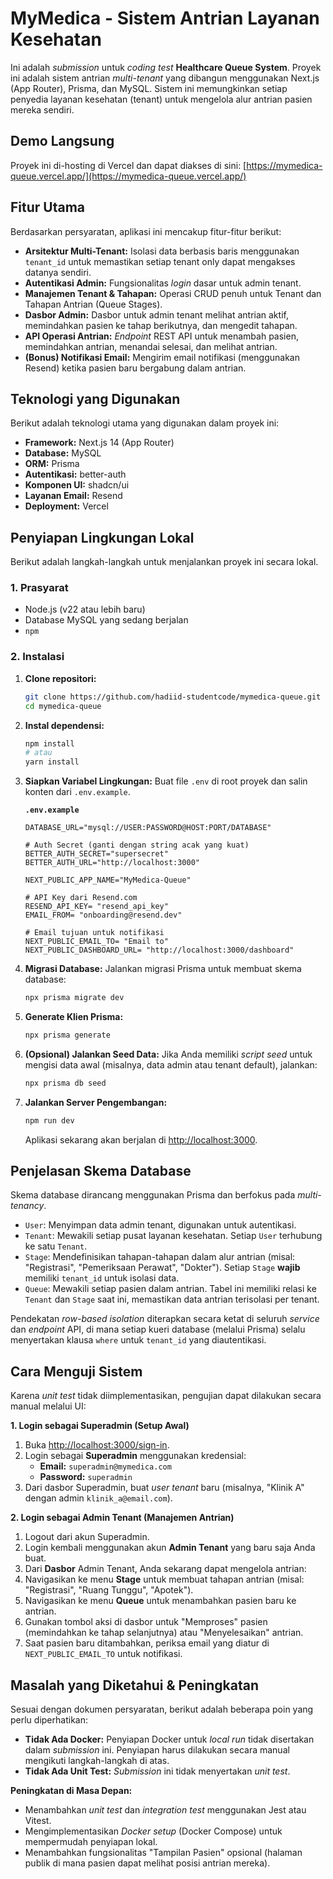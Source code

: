 # MyMedica - Sistem Antrian Layanan Kesehatan

Ini adalah _submission_ untuk _coding test_ **Healthcare Queue System**. Proyek ini adalah sistem antrian _multi-tenant_ yang dibangun menggunakan Next.js (App Router), Prisma, dan MySQL. Sistem ini memungkinkan setiap penyedia layanan kesehatan (tenant) untuk mengelola alur antrian pasien mereka sendiri.

## Demo Langsung

Proyek ini di-hosting di Vercel dan dapat diakses di sini:
[https://mymedica-queue.vercel.app/](https://mymedica-queue.vercel.app/)

## Fitur Utama

Berdasarkan persyaratan, aplikasi ini mencakup fitur-fitur berikut:

- **Arsitektur Multi-Tenant:** Isolasi data berbasis baris menggunakan `tenant_id` untuk memastikan setiap tenant only dapat mengakses datanya sendiri.
- **Autentikasi Admin:** Fungsionalitas _login_ dasar untuk admin tenant.
- **Manajemen Tenant & Tahapan:** Operasi CRUD penuh untuk Tenant dan Tahapan Antrian (Queue Stages).
- **Dasbor Admin:** Dasbor untuk admin tenant melihat antrian aktif, memindahkan pasien ke tahap berikutnya, dan mengedit tahapan.
- **API Operasi Antrian:** _Endpoint_ REST API untuk menambah pasien, memindahkan antrian, menandai selesai, dan melihat antrian.
- **(Bonus) Notifikasi Email:** Mengirim email notifikasi (menggunakan Resend) ketika pasien baru bergabung dalam antrian.

## Teknologi yang Digunakan

Berikut adalah teknologi utama yang digunakan dalam proyek ini:

- **Framework:** Next.js 14 (App Router)
- **Database:** MySQL
- **ORM:** Prisma
- **Autentikasi:** better-auth
- **Komponen UI:** shadcn/ui
- **Layanan Email:** Resend
- **Deployment:** Vercel

## Penyiapan Lingkungan Lokal

Berikut adalah langkah-langkah untuk menjalankan proyek ini secara lokal.

### 1. Prasyarat

- Node.js (v22 atau lebih baru)
- Database MySQL yang sedang berjalan
- `npm`

### 2. Instalasi

1.  **Clone repositori:**

    ```bash
    git clone https://github.com/hadiid-studentcode/mymedica-queue.git
    cd mymedica-queue
    ```

2.  **Instal dependensi:**

    ```bash
    npm install
    # atau
    yarn install
    ```

3.  **Siapkan Variabel Lingkungan:**
    Buat file `.env` di root proyek dan salin konten dari `.env.example`.

    **`.env.example`**

    ```env
    DATABASE_URL="mysql://USER:PASSWORD@HOST:PORT/DATABASE"

    # Auth Secret (ganti dengan string acak yang kuat)
    BETTER_AUTH_SECRET="supersecret"
    BETTER_AUTH_URL="http://localhost:3000"

    NEXT_PUBLIC_APP_NAME="MyMedica-Queue"

    # API Key dari Resend.com
    RESEND_API_KEY= "resend_api_key"
    EMAIL_FROM= "onboarding@resend.dev"

    # Email tujuan untuk notifikasi
    NEXT_PUBLIC_EMAIL_TO= "Email to"
    NEXT_PUBLIC_DASHBOARD_URL= "http://localhost:3000/dashboard"
    ```

4.  **Migrasi Database:**
    Jalankan migrasi Prisma untuk membuat skema database:

    ```bash
    npx prisma migrate dev
    ```

5.  **Generate Klien Prisma:**

    ```bash
    npx prisma generate
    ```

6.  **(Opsional) Jalankan Seed Data:**
    Jika Anda memiliki _script seed_ untuk mengisi data awal (misalnya, data admin atau tenant default), jalankan:

    ```bash
    npx prisma db seed
    ```

7.  **Jalankan Server Pengembangan:**

    ```bash
    npm run dev
    ```

    Aplikasi sekarang akan berjalan di [http://localhost:3000](http://localhost:3000).

## Penjelasan Skema Database

Skema database dirancang menggunakan Prisma dan berfokus pada _multi-tenancy_.

- `User`: Menyimpan data admin tenant, digunakan untuk autentikasi.
- `Tenant`: Mewakili setiap pusat layanan kesehatan. Setiap `User` terhubung ke satu `Tenant`.
- `Stage`: Mendefinisikan tahapan-tahapan dalam alur antrian (misal: "Registrasi", "Pemeriksaan Perawat", "Dokter"). Setiap `Stage` **wajib** memiliki `tenant_id` untuk isolasi data.
- `Queue`: Mewakili setiap pasien dalam antrian. Tabel ini memiliki relasi ke `Tenant` dan `Stage` saat ini, memastikan data antrian terisolasi per tenant.

Pendekatan _row-based isolation_ diterapkan secara ketat di seluruh _service_ dan _endpoint_ API, di mana setiap kueri database (melalui Prisma) selalu menyertakan klausa `where` untuk `tenant_id` yang diautentikasi.

## Cara Menguji Sistem

Karena _unit test_ tidak diimplementasikan, pengujian dapat dilakukan secara manual melalui UI:

**1. Login sebagai Superadmin (Setup Awal)**

1.  Buka [http://localhost:3000/sign-in](http://localhost:3000/sign-in).
2.  Login sebagai **Superadmin** menggunakan kredensial:
    - **Email:** `superadmin@mymedica.com`
    - **Password:** `superadmin`
3.  Dari dasbor Superadmin, buat _user tenant_ baru (misalnya, "Klinik A" dengan admin `klinik_a@email.com`).

**2. Login sebagai Admin Tenant (Manajemen Antrian)**

1.  Logout dari akun Superadmin.
2.  Login kembali menggunakan akun **Admin Tenant** yang baru saja Anda buat.
3.  Dari **Dasbor** Admin Tenant, Anda sekarang dapat mengelola antrian:
4.  Navigasikan ke menu **Stage** untuk membuat tahapan antrian (misal: "Registrasi", "Ruang Tunggu", "Apotek").
5.  Navigasikan ke menu **Queue** untuk menambahkan pasien baru ke antrian.
6.  Gunakan tombol aksi di dasbor untuk "Memproses" pasien (memindahkan ke tahap selanjutnya) atau "Menyelesaikan" antrian.
7.  Saat pasien baru ditambahkan, periksa email yang diatur di `NEXT_PUBLIC_EMAIL_TO` untuk notifikasi.


## Masalah yang Diketahui & Peningkatan

Sesuai dengan dokumen persyaratan, berikut adalah beberapa poin yang perlu diperhatikan:

* **Tidak Ada Docker:** Penyiapan Docker untuk *local run* tidak disertakan dalam *submission* ini. Penyiapan harus dilakukan secara manual mengikuti langkah-langkah di atas.
* **Tidak Ada Unit Test:** *Submission* ini tidak menyertakan *unit test*.

**Peningkatan di Masa Depan:**

* Menambahkan *unit test* dan *integration test* menggunakan Jest atau Vitest.
* Mengimplementasikan *Docker setup* (Docker Compose) untuk mempermudah penyiapan lokal.
* Menambahkan fungsionalitas "Tampilan Pasien" opsional (halaman publik di mana pasien dapat melihat posisi antrian mereka).